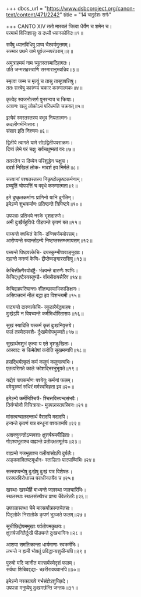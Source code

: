 +++
dbcs_url = "https://www.dsbcproject.org/canon-text/content/471/2242"
title = "14 चतुर्दशः सर्गः"

+++
CANTO XIV
ततो मारबलं जित्वा 
धैर्येण च शमेन च।  
परमार्थ विजिज्ञासुः 
स दध्यौ ध्यानकोविदः॥१॥

सर्वेषु ध्यानविधिषु 
प्राप्य चैश्वर्यमुत्तमम्।  
सस्मार प्रथमे यामे 
पूर्वजन्मपरंपराम्॥२॥

अमुत्राहमयं नाम 
च्युतस्तस्मादिहागतः।  
उति जन्मसहस्त्राणि 
सस्मारानुभवन्निव॥३॥

स्मृत्वा जन्म च मृत्युं च 
तासु तासूपपत्तिषु।  
ततः सत्त्वेषु कारुंण्यं
चकार करुणात्मकः॥४॥

कृत्वेह स्वजनोत्सर्ग
पुनरन्यत्र च क्रियाः।  
अत्राणः खलु लोकोऽयं 
परिभ्रमति चक्रवत्॥५॥

इत्येवं स्मरतस्तस्य 
बभूव नियतात्मनः।  
कदलीगर्भनिःसारः।  
संसार इति निश्चयः॥६॥

द्वितीये त्वागते यामे 
सोऽद्वितीयपराक्रमः।  
दिव्यं लेभे परं चक्षुः 
सर्वचक्षुष्मतां वरः॥७॥

ततस्तेन स दिव्येन 
परिशुद्धेन चक्षुषा।  
ददर्श निखिलं लोक-
मादर्श इव निर्मले॥८॥

सत्त्वानां पश्यतस्तस्य 
निकृष्टोत्कृष्टकर्मणाम्।  
प्रच्युतिं चोपपत्तिं च 
ववृधे करुणात्मता॥९॥

इमे दुष्कृतकर्माणः 
प्राणिनो यानि दुर्गतिम्।  
इमेऽन्ये शुभकर्माणः 
प्रतिष्ठन्ते त्रिपिष्टपे॥१०॥

उपपन्नाः प्रतिभये 
नरके भृशदारुणे।  
अमी दुःखैर्बहुविधैः 
पीड्यन्ते कृपणं बत॥११॥

पाय्यन्ते क्वथितं केचि-
दग्निवर्णमयोरसम्।  
आरोप्यन्ते रुवान्तोऽन्ये 
निष्टप्तस्तम्भमायसम्॥१२॥

पच्यन्ते पिष्टवत्केचि-
दयस्कुम्भीष्ववाङ्मुखाः।  
दह्यन्ते करुणं केचि-
द्दीप्तेष्वङ्गारराशिषु॥१३॥

केचित्तीक्ष्णैरयोदंष्ट्रै-
र्भक्ष्यन्ते दारुणैः श्वभिः।  
केचिद्‍धृष्टैरयस्तुण्डै-
र्वायसैरायसैरिव॥१४॥

केचिद्दाहपरिश्रान्ताः 
शीतच्छायाभिकाङिक्षणः।  
असिपत्त्रवनं नीलं 
बद्धा इव विशन्त्यमी॥१५॥

पाट्यन्ते दारुवत्केचि-
त्कुठारैर्बद्धबाहवः।  
दुःखेऽपि न विपच्यन्ते 
कर्मभिर्धारितासवः॥१६॥

सुखं स्यादिति यत्कर्म 
कृतं दुःखनिवृत्तये।  
फलं तस्येदमवशै-
र्दुःखमेवोपभुज्यते॥१७॥

सुखार्थमशुभं कृत्वा 
य एते भृशदुःखिताः।  
आस्वादः स किमेतेषां 
करोति सुखमण्वपि॥१८॥

हसद्भिर्यत्कृतं कर्म 
कलुषं कलुषात्मभिः।  
एतत्परिणते काले 
क्रोशद्भिरनुभूयते॥१९॥

यद्येवं पापकर्माणः 
पश्येयुः कर्मणां फलम्।  
वमेयुरुष्णं रुधिरं 
मर्मस्वभिहता इव॥२०॥

इमेऽन्ये कर्मभिश्चित्रै-
श्चित्तविस्पन्दसंभवैः।  
तिर्यग्योनौ विचित्रायाः-
मुपपन्नास्तपस्विनः॥२१॥

मांसत्वग्बालदन्तार्थ 
वैरादपि मदादपि।  
हन्यन्ते कृपणं यत्र 
बन्धूनां पश्यतामपि॥२२॥

अशक्नुवन्तोऽप्यवशाः 
क्षुत्तर्षश्रमपीडिताः।  
गोऽश्वभूताश्च वाह्यन्ते 
प्रतोदक्षतमूर्तयः॥२३॥

वाह्यन्ते गजभूताश्च 
वलीयांसोऽपि दुर्बलैः।  
अङ्कशक्लिष्टमूर्धान-
स्ताडिताः पादपाष्णिभिः॥२४॥

सत्स्वप्यन्येषु दुःखेषु 
दुःखं यत्र विशेषतः।  
परस्परविरोधाच्च 
पराधीनतयैव च॥२५॥

खस्थाः खस्थैर्हि बाध्यन्ते 
जलस्था जलचारिभिः।  
स्थलस्थाः स्थलसंस्थैश्च 
प्राप्य चैवेतरेतरैः॥२६॥

उपपन्नास्तथा चेमे 
मात्सर्याक्रान्तचेतसः।  
पितृलोके निरालोके 
कृपणं भुञ्जते फलम्॥२७॥

सूचीछिद्रोपममुखाः 
पर्वतोपमकुक्षयः।  
क्षुत्तर्षजनितैर्दुःखै 
पीड्यन्ते दुःखभागिनः॥२८॥

आशया समतिक्रान्ता 
धार्यमाणाः स्वकर्मभिः।  
लभन्ते न ह्यमी भोक्तुं
प्रविद्धान्यशुचीन्यपि॥२९॥

पुरुषो यदि जानीत 
मात्सर्यस्येदृशं फलम्।  
सर्वथा शिबिवद्दद्या-
च्छरीरावयवानपि॥३०॥

इमेऽन्ये नरकप्रख्ये 
गर्भसंज्ञेऽशुचिह्रदे।  
उपपन्ना मनुष्येषु
दुःखमर्छन्ति जन्तवः॥३१॥


